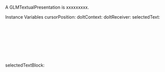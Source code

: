 A GLMTextualPresentation is xxxxxxxxx.Instance Variables	cursorPosition:		<Object>	doItContext:		<Object>	doItReceiver:		<Object>	selectedText:		<Object>	selectedTextBlock:		<Object>	text:		<Object>	textBlock:		<Object>cursorPosition	- xxxxxdoItContext	- xxxxxdoItReceiver	- xxxxxselectedText	- xxxxxselectedTextBlock	- xxxxxtext	- xxxxxtextBlock	- xxxxx